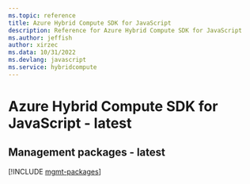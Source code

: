 ```yaml
---
ms.topic: reference
title: Azure Hybrid Compute SDK for JavaScript
description: Reference for Azure Hybrid Compute SDK for JavaScript
ms.author: jeffish
author: xirzec
ms.data: 10/31/2022
ms.devlang: javascript
ms.service: hybridcompute
---
```

# Azure Hybrid Compute SDK for JavaScript - latest

## Management packages - latest
[!INCLUDE [mgmt-packages](hybrid-compute-mgmt-index.md)]